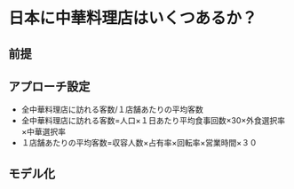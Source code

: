 # 日本に中華料理店はいくつあるか？
## 前提
## アプローチ設定
- 全中華料理店に訪れる客数/１店舗あたりの平均客数
- 全中華料理店に訪れる客数=人口×１日あたり平均食事回数×30×外食選択率×中華選択率
- １店舗あたりの平均客数=収容人数×占有率×回転率×営業時間×３０
## モデル化
